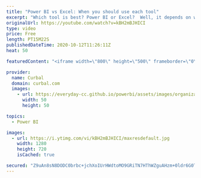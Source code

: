 ```yaml
---
title: "Power BI vs Excel: When you should use each tool"
excerpt: "Which tool is best? Power BI or Excel?  Well, it depends on what you are trying to do. Both tools have unique strengths and limitations and in this video I will try to show both.  Hopefully after watching this video, you will have a better understanding of both tools and will know when to use which depending"
originalUrl: https://youtube.com/watch?v=kBH2mBJHICI
type: video
price: Free
length: PT15M22S
publishedDateTime: 2020-10-12T11:26:11Z
heat: 50

featuredContent: "<iframe width=\"800\" height=\"500\" frameborder=\"0\" src=\"https://www.youtube.com/embed/kBH2mBJHICI\" allow=\"accelerometer; autoplay; encrypted-media; gyroscope; picture-in-picture\" allowfullscreen></iframe>"

provider:
  name: Curbal
  domain: curbal.com
  images:
    - url: https://everyday-cc.github.io/powerbi/assets/images/organizations/curbal.com-50x50.jpg
      width: 50
      height: 50

topics:
  - Power BI

images:
  - url: https://i.ytimg.com/vi/kBH2mBJHICI/maxresdefault.jpg
    width: 1280
    height: 720
    isCached: true

secured: "Z9uAn8sN8DODC0brbc+jchXoIUrHWdtoMO9GRiTN7HThWZguAHzm+0ldr6G0TM2Q0EzhSFGSaSy+pgVEiLqigcg592G6nMUhD5rA6X7/W/Xq0Pi5KizALE4rLLgRHVq7yuR2bftP03BW+IWPmRqRc+GfO2IaoH0+EsDGU0fDK5r3FiX2I71B83h8wQMR6O73zKExC54uczrmpUrCTz6WUtEPs2h3HOLwaK95WMnQHaapJvIj3Q/3E/iamp/xjABmBN7J7ct9Z5d9qLyTW9ePz04l92ubcpoM/juj29rPTvWRRbPF5USm+CxHIKYO08LQkhctTK4vQqAClCNnS4cCuyqtWacVskx5HfcG02zbfryThUdQIaB7knz6/9df7OQyV8cE12t+uh0vKkX0103JyzCvT2wo/4NCZVDFK2Q7IKk=;LtirddKPa3GX306ytZI1PQ=="
---
```


